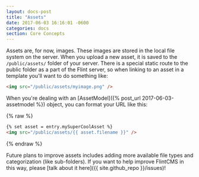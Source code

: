 ```yaml
---
layout: docs-post
title: "Assets"
date: 2017-06-03 16:16:01 -0600
categories: docs
section: Core Concepts
---
```

Assets are, for now, images. These images are stored in the local file system on the server. When you upload a new asset, it is saved to the `/public/assets/` folder of your server. There is a special static route to the public folder as a part of the Flint server, so when linking to an asset in a template you'll want to do something like:

```html
<img src="/public/assets/myimage.png" />
```

When you're dealing with an [AssetModel]({% post_url 2017-06-03-assetmodel %}) object, you can format your URL like this:

{% raw %}
```html
{% set asset = entry.mySuperCoolAsset %}
<img src="/public/assets/{{ asset.filename }}" />
```
{% endraw %}

Future plans to improve assets includes adding more available file types and categorization (like sub-folders). If you want to help improve FlintCMS in this way, please [talk about it here]({{ site.github_repo }}/issues)!